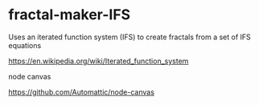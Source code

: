 # fractal-maker-IFS

Uses an iterated function system (IFS) to create
fractals from a set of IFS equations

https://en.wikipedia.org/wiki/Iterated_function_system

node canvas

https://github.com/Automattic/node-canvas